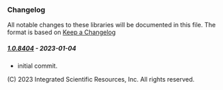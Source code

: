 ### Changelog
All notable changes to these libraries will be documented in this file.
The format is based on [Keep a Changelog](https://keepachangelog.com/en/1.0.0/)

##### [1.0.8404] - 2023-01-04
* initial commit.

\(C\) 2023 Integrated Scientific Resources, Inc. All rights reserved.

[1.0.8404]: https://github.com/ATECoder/dn.onc.rpc
